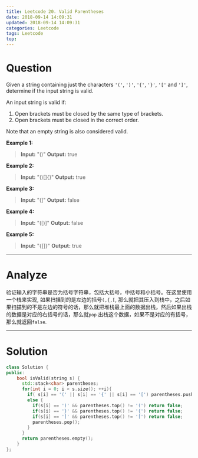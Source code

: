 ```yaml
---
title: Leetcode 20. Valid Parentheses
date: 2018-09-14 14:09:31
updated: 2018-09-14 14:09:31
categories: Leetcode
tags: Leetcode
top:
---
```


# Question

Given a string containing just the characters  `'('`,  `')'`,  `'{'`,  `'}'`,  `'['`  and  `']'`, determine if the input string is valid.

An input string is valid if:
1.  Open brackets must be closed by the same type of brackets.
2.  Open brackets must be closed in the correct order.

Note that an empty string is also considered valid.

**Example 1:**
> **Input:** "()"
> **Output:** true

**Example 2:**
> **Input:** "()[]{}"
> **Output:** true

**Example 3:**
> **Input:** "(]"
> **Output:** false

**Example 4:**
> **Input:** "([)]"
> **Output:** false

**Example 5:**
> **Input:** "{[]}"
> **Output:** true

<!--more-->
---

# Analyze
验证输入的字符串是否为括号字符串，包括大括号，中括号和小括号。在这里使用一个栈来实现, 如果扫描到的是左边的括号`(,{,[`, 那么就把其压入到栈中，之后如果扫描到的不是左边的符号的话，那么就把堆栈最上面的数据出栈，然后如果出栈的数据是对应的右括号的话，那么就`pop` 出栈这个数据，如果不是对应的有括号，那么就返回`false`.

---

# Solution

```cpp
class Solution {
public:
    bool isValid(string s) {
      std::stack<char> parentheses;
      for(int i = 0; i < s.size(); ++i){
        if( s[i] == '(' || s[i] == '{' || s[i] == '[') parentheses.push(s[i]);
        else {
          if(s[i] == ')' && parentheses.top() != '(') return false;
          if(s[i] == '}' && parentheses.top() != '{') return false;
          if(s[i] == ']' && parentheses.top() != '[') return false;
          parentheses.pop();
        }
      }
      return parentheses.empty();
    }
};
```
